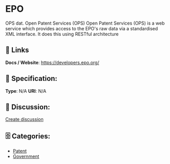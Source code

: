 # EPO


OPS dat. Open Patent Services (OPS) Open Patent Services (OPS) is a web service which provides access to the EPO's raw data via a standardised XML interface. It does this using RESTful architecture

##  🔗 Links
**Docs / Website**: https://developers.epo.org/

## 🧬 Specification:
**Type**: N/A
**URI**: N/A

## 💬 Discussion:
[Create discussion](https://github.com/apis-list/apis-list/discussions/new)

## 🗄️ Categories:
- [Patent](https://github.com/apis-list/apis-list#patent)
- [Government](https://github.com/apis-list/apis-list#government)



